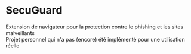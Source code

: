 # SecuGuard
Extension de navigateur pour la protection contre le phishing et les sites malveillants  
Projet personnel qui n'a pas (encore) été implémenté pour une utilisation réelle
